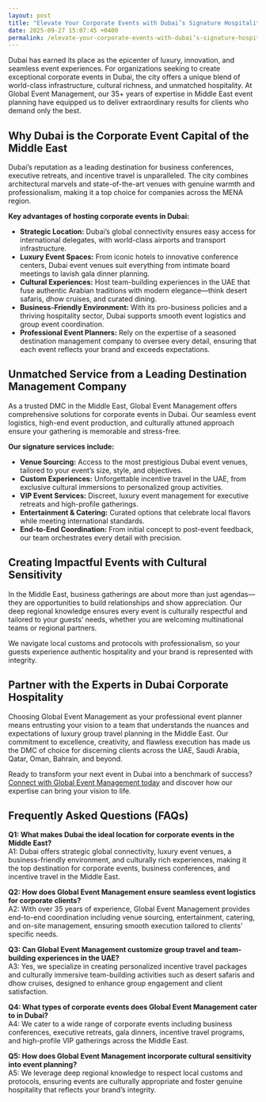 ```yaml
---
layout: post
title: "Elevate Your Corporate Events with Dubai’s Signature Hospitality"
date: 2025-09-27 15:07:45 +0400
permalink: /elevate-your-corporate-events-with-dubai’s-signature-hospitality/
---
```

Dubai has earned its place as the epicenter of luxury, innovation, and seamless event experiences. For organizations seeking to create exceptional corporate events in Dubai, the city offers a unique blend of world-class infrastructure, cultural richness, and unmatched hospitality. At Global Event Management, our 35+ years of expertise in Middle East event planning have equipped us to deliver extraordinary results for clients who demand only the best.

## Why Dubai is the Corporate Event Capital of the Middle East

Dubai’s reputation as a leading destination for business conferences, executive retreats, and incentive travel is unparalleled. The city combines architectural marvels and state-of-the-art venues with genuine warmth and professionalism, making it a top choice for companies across the MENA region.

**Key advantages of hosting corporate events in Dubai:**

- **Strategic Location:** Dubai’s global connectivity ensures easy access for international delegates, with world-class airports and transport infrastructure.
- **Luxury Event Spaces:** From iconic hotels to innovative conference centers, Dubai event venues suit everything from intimate board meetings to lavish gala dinner planning.
- **Cultural Experiences:** Host team-building experiences in the UAE that fuse authentic Arabian traditions with modern elegance—think desert safaris, dhow cruises, and curated dining.
- **Business-Friendly Environment:** With its pro-business policies and a thriving hospitality sector, Dubai supports smooth event logistics and group event coordination.
- **Professional Event Planners:** Rely on the expertise of a seasoned destination management company to oversee every detail, ensuring that each event reflects your brand and exceeds expectations.

## Unmatched Service from a Leading Destination Management Company

As a trusted DMC in the Middle East, Global Event Management offers comprehensive solutions for corporate events in Dubai. Our seamless event logistics, high-end event production, and culturally attuned approach ensure your gathering is memorable and stress-free.

**Our signature services include:**

- **Venue Sourcing:** Access to the most prestigious Dubai event venues, tailored to your event’s size, style, and objectives.
- **Custom Experiences:** Unforgettable incentive travel in the UAE, from exclusive cultural immersions to personalized group activities.
- **VIP Event Services:** Discreet, luxury event management for executive retreats and high-profile gatherings.
- **Entertainment & Catering:** Curated options that celebrate local flavors while meeting international standards.
- **End-to-End Coordination:** From initial concept to post-event feedback, our team orchestrates every detail with precision.

## Creating Impactful Events with Cultural Sensitivity

In the Middle East, business gatherings are about more than just agendas—they are opportunities to build relationships and show appreciation. Our deep regional knowledge ensures every event is culturally respectful and tailored to your guests’ needs, whether you are welcoming multinational teams or regional partners.

We navigate local customs and protocols with professionalism, so your guests experience authentic hospitality and your brand is represented with integrity.

## Partner with the Experts in Dubai Corporate Hospitality

Choosing Global Event Management as your professional event planner means entrusting your vision to a team that understands the nuances and expectations of luxury group travel planning in the Middle East. Our commitment to excellence, creativity, and flawless execution has made us the DMC of choice for discerning clients across the UAE, Saudi Arabia, Qatar, Oman, Bahrain, and beyond.

Ready to transform your next event in Dubai into a benchmark of success? [Connect with Global Event Management today](https://geventm.com/) and discover how our expertise can bring your vision to life.

## Frequently Asked Questions (FAQs)

**Q1: What makes Dubai the ideal location for corporate events in the Middle East?**  
A1: Dubai offers strategic global connectivity, luxury event venues, a business-friendly environment, and culturally rich experiences, making it the top destination for corporate events, business conferences, and incentive travel in the Middle East.

**Q2: How does Global Event Management ensure seamless event logistics for corporate clients?**  
A2: With over 35 years of experience, Global Event Management provides end-to-end coordination including venue sourcing, entertainment, catering, and on-site management, ensuring smooth execution tailored to clients' specific needs.

**Q3: Can Global Event Management customize group travel and team-building experiences in the UAE?**  
A3: Yes, we specialize in creating personalized incentive travel packages and culturally immersive team-building activities such as desert safaris and dhow cruises, designed to enhance group engagement and client satisfaction.

**Q4: What types of corporate events does Global Event Management cater to in Dubai?**  
A4: We cater to a wide range of corporate events including business conferences, executive retreats, gala dinners, incentive travel programs, and high-profile VIP gatherings across the Middle East.

**Q5: How does Global Event Management incorporate cultural sensitivity into event planning?**  
A5: We leverage deep regional knowledge to respect local customs and protocols, ensuring events are culturally appropriate and foster genuine hospitality that reflects your brand’s integrity.

<script type="application/ld+json">
{
  "@context": "https://schema.org",
  "@type": "BlogPosting",
  "headline": "Elevate Your Corporate Events with Dubai’s Signature Hospitality",
  "description": "Discover how Global Event Management leverages 35+ years of Middle East event planning expertise to create luxury corporate events, incentive travel, and culturally immersive experiences in Dubai and the wider region.",
  "url": "https://geventm.com/",  
  "author": {
    "@type": "Person",
    "name": "Global Event Management"
  },
  "publisher": {
    "@type": "Organization",
    "name": "Global Event Management",
    "logo": {
      "@type": "ImageObject",
      "url": "https://geventm.com/logo.png"
    }
  },
  "datePublished": "2024-06-01",
  "mainEntityOfPage": {
    "@type": "WebPage",
    "@id": "https://geventm.com/"
  },
  "keywords": "Middle East event planning, corporate events in Dubai, destination management company, incentive travel UAE, business conferences Middle East, luxury event management, group travel planning, event logistics, cultural experiences, Dubai corporate hospitality"
}
</script>

<script type="application/ld+json">
{
  "@context": "https://schema.org",
  "@type": "FAQPage",
  "mainEntity": [
    {
      "@type": "Question",
      "name": "What makes Dubai the ideal location for corporate events in the Middle East?",
      "acceptedAnswer": {
        "@type": "Answer",
        "text": "Dubai offers strategic global connectivity, luxury event venues, a business-friendly environment, and culturally rich experiences, making it the top destination for corporate events, business conferences, and incentive travel in the Middle East."
      }
    },
    {
      "@type": "Question",
      "name": "How does Global Event Management ensure seamless event logistics for corporate clients?",
      "acceptedAnswer": {
        "@type": "Answer",
        "text": "With over 35 years of experience, Global Event Management provides end-to-end coordination including venue sourcing, entertainment, catering, and on-site management, ensuring smooth execution tailored to clients' specific needs."
      }
    },
    {
      "@type": "Question",
      "name": "Can Global Event Management customize group travel and team-building experiences in the UAE?",
      "acceptedAnswer": {
        "@type": "Answer",
        "text": "Yes, we specialize in creating personalized incentive travel packages and culturally immersive team-building activities such as desert safaris and dhow cruises, designed to enhance group engagement and client satisfaction."
      }
    },
    {
      "@type": "Question",
      "name": "What types of corporate events does Global Event Management cater to in Dubai?",
      "acceptedAnswer": {
        "@type": "Answer",
        "text": "We cater to a wide range of corporate events including business conferences, executive retreats, gala dinners, incentive travel programs, and high-profile VIP gatherings across the Middle East."
      }
    },
    {
      "@type": "Question",
      "name": "How does Global Event Management incorporate cultural sensitivity into event planning?",
      "acceptedAnswer": {
        "@type": "Answer",
        "text": "We leverage deep regional knowledge to respect local customs and protocols, ensuring events are culturally appropriate and foster genuine hospitality that reflects your brand’s integrity."
      }
    }
  ]
}
</script>